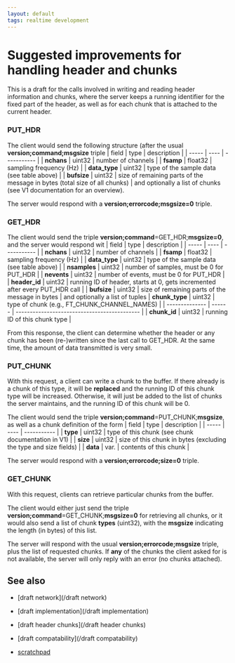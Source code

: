 ```yaml
---
layout: default
tags: realtime development
---
```



# Suggested improvements for handling header and chunks

This is a draft for the calls involved in writing and reading header information and chunks, where the server
keeps a running identifier for the fixed part of the header, as well as for each chunk that is attached to
the current header.

### PUT_HDR

The client would send the following structure (after the usual **version;command;msgsize** triple
 | field         | type    | description                                                                | 
 | -----         | ----    | -----------                                                                | 
 | **nchans**    | uint32  | number of channels                                                         | 
 | **fsamp**     | float32 | sampling frequency (Hz)                                                    | 
 | **data_type** | uint32  | type of the sample data (see table above)                                  | 
 | **bufsize**   | uint32  | size of remaining parts of the message in bytes (total size of all chunks) | 
and optionally a list of chunks (see V1 documentation for an overview).

The server would respond with a **version;errorcode;msgsize=0** triple.

### GET_HDR

The client would send the triple **version;command**=GET_HDR;**msgsize=0**, and the server would respond wit
 | field         | type    | description                                                                  | 
 | -----         | ----    | -----------                                                                  | 
 | **nchans**    | uint32  | number of channels                                                           | 
 | **fsamp**     | float32 | sampling frequency (Hz)                                                      | 
 | **data_type** | uint32  | type of the sample data (see table above)                                    | 
 | **nsamples**  | uint32  | number of samples, must be 0 for PUT_HDR                                     | 
 | **nevents**   | uint32  | number of events, must be 0 for PUT_HDR                                      | 
 | **header_id** | uint32  | running ID of header, starts at 0, gets incremented after every PUT_HDR call | 
 | **bufsize**   | uint32  | size of remaining parts of the message in bytes                              | 
and optionally a list of tuples
 | **chunk_type** | uint32 | type of chunk (e.g., FT_CHUNK_CHANNEL_NAMES) | 
 | -------------- | ------ | -------------------------------------------- | 
 | **chunk_id**   | uint32 | running ID of this chunk type                | 

From this response, the client can determine whether the header or any chunk has been (re-)written since
the last call to GET_HDR. At the same time, the amount of data transmitted is very small.

### PUT_CHUNK

With this request, a client can write a chunk to the buffer. If there already is a chunk of this type,
it will be **replaced** and the running ID of this chunk type will be increased. Otherwise, it will just 
be added to the list of chunks the server maintains, and the running ID of this chunk will be 0.

The client would send the triple **version;command**=PUT_CHUNK;**msgsize**, as well as a chunk definition of the form
 | field    | type   | description                                                      | 
 | -----    | ----   | -----------                                                      | 
 | **type** | uint32 | type of this chunk (see chunk documentation in V1)               | 
 | **size** | uint32 | size of this chunk in bytes (excluding the type and size fields) | 
 | **data** | var.   | contents of this chunk                                           | 

The server would respond with a **version;errorcode;size=0** triple.

### GET_CHUNK

With this request, clients can retrieve particular chunks from the buffer. 

The client would either just send the triple **version;command**=GET_CHUNK;**msgsize=0** for retrieving all chunks,
or it would also send a list of chunk **types** (uint32), with the **msgsize** indicating the length (in bytes) of this list.

The server will respond with the usual **version;errorcode;msgsize** triple, plus the list of requested chunks.
If **any** of the chunks the client asked for is not available, the server will only reply with an error (no chunks attached).

## See also

*  [draft network](/draft network)

*  [draft implementation](/draft implementation)

*  [draft header chunks](/draft header chunks)

*  [draft compatability](/draft compatability)

*  [scratchpad](/scratchpad)


